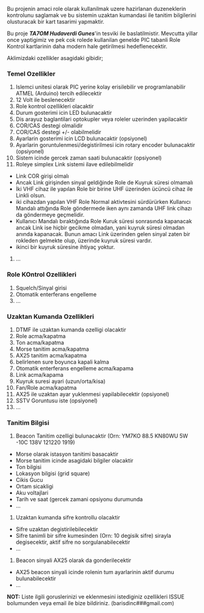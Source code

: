 Bu projenin amaci role olarak kullanilmak uzere hazirlanan duzeneklerin kontrolunu saglamak ve bu sistemin uzaktan kumandasi ile tanitim bilgilerini olusturacak bir kart tasarimi yapmaktir.

Bu proje **_TA7OM Hudaverdi Gunes_**'in tesviki ile baslatilmistir. Mevcutta yillar once yaptigimiz ve pek cok rolede kullanilan genelde PIC tabanli Role Kontrol kartlarinin daha modern hale getirilmesi hedeflenecektir.

Aklimizdaki ozellikler asagidaki gibidir;

### Temel Ozellikler
1. Islemci unitesi olarak PIC yerine kolay erisilebilir ve programlanabilir ATMEL (Arduino) tercih edilecektir
1. 12 Volt ile beslenecektir
1. Role kontrol ozellikleri olacaktir
1. Durum gosterimi icin LED bulunacaktir
1. Dis arayuz baglantilari optokupler veya roleler uzerinden yapilacaktir
1. COR/CAS destegi olmalidir
1. COR/CAS destegi +/- olabilmelidir
1. Ayarlarin gosterimi icin LCD bulunacaktir (opsiyonel)
1. Ayarlarin goruntulenmesi/degistirilmesi icin rotary encoder bulunacaktir (opsiyonel)
1. Sistem icinde gercek zaman saati bulunacaktir (opsiyonel)
1. Roleye simplex Link sistemi ilave edilebilmelidir
  * Link COR girişi olmalı
  * Ancak Link girişinden sinyal geldiğinde Role de Kuyruk süresi olmamalı
  * İki VHF cihaz ile yapılan Role bir birine UHF üzerinden ücüncü cihaz ile Linkli olsun. 
  * iki cihazdan yapılan VHF Role Normal aktivtesini sürdürürken Kullanıcı Mandalı attığında Role göndermede iken aynı zamanda UHF link cihazı da göndermeye geçmelidir. 
  * Kullanıcı Mandalı bıraktığında Role Kuruk süresi sonrasında kapanacak ancak Link ise hiçbir gecikme olmadan, yani kuyruk süresi olmadan anında kapanacak. Bunun amacı Link üzerinden gelen sinyal zaten bir rokleden gelmekte olup, üzerinde kuyruk süresi vardır. 
  * ikinci bir kuyruk süresine ihtiyaç yoktur.
1. ...

### Role KOntrol Ozellikleri
1. Squelch/Sinyal girisi
1. Otomatik enterferans engelleme
1. ... 

### Uzaktan Kumanda Ozellikleri
1. DTMF ile uzaktan kumanda ozelligi olacaktir
1. Role acma/kapatma
1. Ton acma/kapatma
1. Morse tanitim acma/kapatma
1. AX25 tanitim acma/kapatma
1. belirlenen sure boyunca kapali kalma
1. Otomatik enterferans engelleme acma/kapama
1. Link acma/kapama
1. Kuyruk suresi ayari (uzun/orta/kisa)
1. Fan/Role acma/kapatma
1. AX25 ile uzaktan ayar yuklenmesi yapilabilecektir (opsiyonel)
1. SSTV Goruntusu iste (opsiyonel)
1. ...

### Tanitim Bilgisi
1. Beacon Tanitim ozelligi bulunacaktir (Orn: YM7KO 88.5 KN80WU 5W -10C 138V 121220 1919)
  * Morse olarak istasyon tanitimi basacaktir
  * Morse tanitim icinde asagidaki bilgiler olacaktir
  * Ton bilgisi
  * Lokasyon bilgisi (grid   square)
  * Cikis Gucu
  * Ortam sicakligi
  * Aku voltajlari
  * Tarih ve saat (gercek zamani opsiyonu durumunda
  * ...
  
1. Uzaktan kumanda sifre kontrollu olacaktir
  * Sifre uzaktan degistirilebilecektir
  * Sifre tanimli bir sifre kumesinden (Orn: 10 degisik sifre) sirayla degisecektir, aktif sifre no sorgulanabilecektir
  * ...
  
1. Beacon sinyali AX25 olarak da gonderilecektir
  * AX25 beacon sinyali icinde rolenin tum ayarlarinin aktif durumu bulunabilecektir
  * ...

**NOT:** Liste ilgili goruslerinizi ve eklenmesini istediginiz ozellikleri ISSUE bolumunden veya email ile bize bildiriniz. (barisdinc###gmail.com) 

